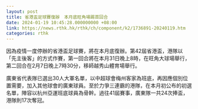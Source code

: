 ```yaml
---
layout: post
title: 省港盃足球賽復辦　本月底旺角場踢首回合
date: 2024-01-19 10:45:28.000000000 +08:00
link: https://news.rthk.hk/rthk/ch/component/k2/1736891-20240119.htm
categories: rthk
---
```


因為疫情一度停辦的省港盃足球賽，將在本月底復辦。第42屆省港盃，港隊以「先主後客」的方式作賽，第一回合將在本月31日晚上8時，在旺角大球場舉行，第二回合在2月7日晚上7時30分，移師越秀山體育場舉行。

廣東省代表隊已選出30人大軍名單，以中超球會梅州客家為班底，再因應個別位置需要，加入其他球會的廣東球員。至於力爭三連霸的港隊，在本月初公布的初選名單，陣容以杭州亞運班底球員為骨幹。過往41屆賽事，廣東隊一共24次捧盃，港隊則17次奪冠。
